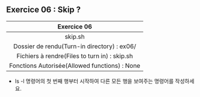 ## Exercice 06 : Skip ?

|Exercice 06|
|:---:|
|skip.sh|
|Dossier de rendu(Turn-in directory) : ex06/|
|Fichiers à rendre(Files to turn in) : skip.sh|
|Fonctions Autorisée(Allowed functions) : None|

- ls -l 명령어의 첫 번째 행부터 시작하여 다른 모든 행을 보여주는 명령어를 작성하세요.
